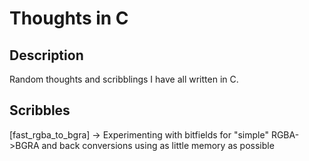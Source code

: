 # Thoughts in C

## Description

Random thoughts and scribblings I have all written in C.

## Scribbles

[fast_rgba_to_bgra] -> Experimenting with bitfields for "simple" RGBA->BGRA and back conversions using as little memory as possible